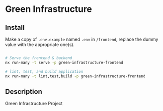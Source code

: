 # Green Infrastructure

## Install

Make a copy of `.env.example` named `.env` in `/frontend`, replace the dummy value with the appropriate one(s).

```sh

# Serve the frontend & backend
nx run-many -t serve -p green-infrastructure-frontend

# lint, test, and build application
nx run-many -t lint,test,build -p green-infrastructure-frontend

```

## Description

Green Infrastructure Project
